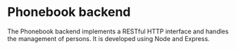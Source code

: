 # Phonebook backend

The Phonebook backend implements a RESTful HTTP interface and handles the management of persons. It is developed using Node and Express.
